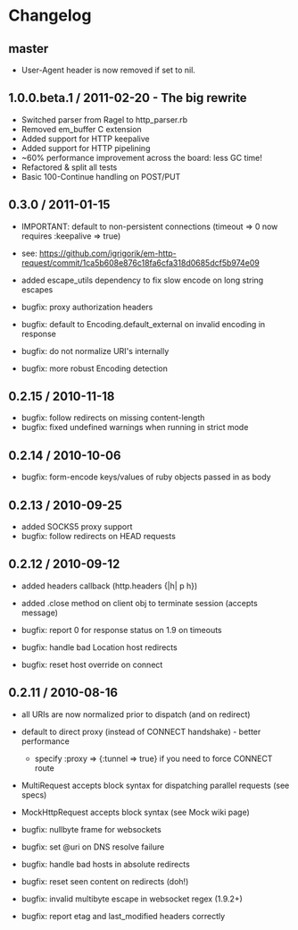 # Changelog

## master

- User-Agent header is now removed if set to nil.

## 1.0.0.beta.1 / 2011-02-20 - The big rewrite

- Switched parser from Ragel to http_parser.rb
- Removed em_buffer C extension
- Added support for HTTP keepalive
- Added support for HTTP pipelining
- ~60% performance improvement across the board: less GC time!
- Refactored & split all tests
- Basic 100-Continue handling on POST/PUT

## 0.3.0 / 2011-01-15

- IMPORTANT: default to non-persistent connections (timeout => 0 now requires :keepalive => true)
- see: https://github.com/igrigorik/em-http-request/commit/1ca5b608e876c18fa6cfa318d0685dcf5b974e09

- added escape_utils dependency to fix slow encode on long string escapes

- bugfix: proxy authorization headers
- bugfix: default to Encoding.default_external on invalid encoding in response
- bugfix: do not normalize URI's internally
- bugfix: more robust Encoding detection


## 0.2.15 / 2010-11-18

- bugfix: follow redirects on missing content-length
- bugfix: fixed undefined warnings when running in strict mode

## 0.2.14 / 2010-10-06

- bugfix: form-encode keys/values of ruby objects passed in as body

## 0.2.13 / 2010-09-25

- added SOCKS5 proxy support
- bugfix: follow redirects on HEAD requests

## 0.2.12 / 2010-09-12

- added headers callback (http.headers {|h| p h})
- added .close method on client obj to terminate session (accepts message)

- bugfix: report 0 for response status on 1.9 on timeouts
- bugfix: handle bad Location host redirects
- bugfix: reset host override on connect

## 0.2.11 / 2010-08-16

- all URIs are now normalized prior to dispatch (and on redirect)
- default to direct proxy (instead of CONNECT handshake) - better performance
  - specify :proxy => {:tunnel => true} if you need to force CONNECT route
- MultiRequest accepts block syntax for dispatching parallel requests (see specs)
- MockHttpRequest accepts block syntax (see Mock wiki page)


- bugfix: nullbyte frame for websockets
- bugfix: set @uri on DNS resolve failure
- bugfix: handle bad hosts in absolute redirects
- bugfix: reset seen content on redirects (doh!)
- bugfix: invalid multibyte escape in websocket regex (1.9.2+)
- bugfix: report etag and last_modified headers correctly

